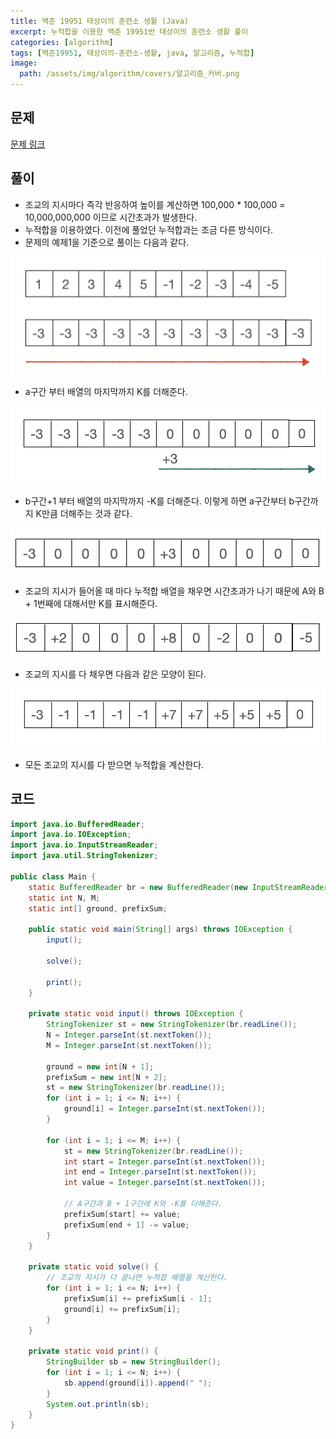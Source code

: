 ```yaml
---
title: 백준 19951 태상이의 훈련소 생활 (Java)
excerpt: 누적합을 이용한 백준 19951번 태상이의 훈련소 생활 풀이
categories: [algorithm]
tags: [백준19951, 태상이의-훈련소-생활, java, 알고리즘, 누적합]
image:
  path: /assets/img/algorithm/covers/알고리즘_커버.png
---
```


## 문제
[문제 링크](https://www.acmicpc.net/problem/19951)


## 풀이
 - 조교의 지시마다 즉각 반응하여 높이를 계산하면 100,000 * 100,000 = 10,000,000,000 이므로 시간초과가 발생한다.
 - 누적합을 이용하였다. 이전에 풀었던 누적합과는 조금 다른 방식이다.
 - 문제의 예제1을 기준으로 풀이는 다음과 같다.

<img src="../../assets/img/algorithm/태상이의_훈련소_생활/1번.png" alt="1번">

 - a구간 부터 배열의 마지막까지 K를 더해준다.

<img src="../../assets/img/algorithm/태상이의_훈련소_생활/2번.png" alt="2번">

 - b구간+1 부터 배열의 마지막까지 -K를 더해준다. 이렇게 하면 a구간부터 b구간까지 K만큼 더해주는 것과 같다.


<img src="../../assets/img/algorithm/태상이의_훈련소_생활/3번.png" alt="3번">

 - 조교의 지시가 들어올 때 마다 누적합 배열을 채우면 시간초과가 나기 때문에 A와 B + 1번째에 대해서만 K를 표시해준다. 

<img src="../../assets/img/algorithm/태상이의_훈련소_생활/4번.png" alt="4번">

 - 조교의 지시를 다 채우면 다음과 같은 모양이 된다.

<img src="../../assets/img/algorithm/태상이의_훈련소_생활/5번.png" alt="5번">

 - 모든 조교의 지시를 다 받으면 누적합을 계산한다.


## 코드
~~~java
import java.io.BufferedReader;
import java.io.IOException;
import java.io.InputStreamReader;
import java.util.StringTokenizer;

public class Main {
    static BufferedReader br = new BufferedReader(new InputStreamReader(System.in));
    static int N, M;
    static int[] ground, prefixSum;

    public static void main(String[] args) throws IOException {
        input();

        solve();

        print();
    }

    private static void input() throws IOException {
        StringTokenizer st = new StringTokenizer(br.readLine());
        N = Integer.parseInt(st.nextToken());
        M = Integer.parseInt(st.nextToken());

        ground = new int[N + 1];
        prefixSum = new int[N + 2];
        st = new StringTokenizer(br.readLine());
        for (int i = 1; i <= N; i++) {
            ground[i] = Integer.parseInt(st.nextToken());
        }

        for (int i = 1; i <= M; i++) {
            st = new StringTokenizer(br.readLine());
            int start = Integer.parseInt(st.nextToken());
            int end = Integer.parseInt(st.nextToken());
            int value = Integer.parseInt(st.nextToken());

            // A구간과 B + 1구간에 K와 -K를 더해준다.
            prefixSum[start] += value;
            prefixSum[end + 1] -= value;
        }
    }

    private static void solve() {
        // 조교의 지시가 다 끝나면 누적합 배열을 계산한다.
        for (int i = 1; i <= N; i++) {
            prefixSum[i] += prefixSum[i - 1];
            ground[i] += prefixSum[i];
        }
    }

    private static void print() {
        StringBuilder sb = new StringBuilder();
        for (int i = 1; i <= N; i++) {
            sb.append(ground[i]).append(" ");
        }
        System.out.println(sb);
    }
}

~~~
